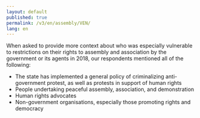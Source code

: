```yaml
---
layout: default
published: true
permalink: /v3/en/assembly/VEN/
lang: en
---
```


When asked to provide more context about who was especially vulnerable to restrictions on their rights to assembly and association by the government or its agents in 2018, our respondents mentioned all of the following:
-	The state has implemented a general policy of criminalizing anti-government protest, as well as protests in support of human rights
-	People undertaking peaceful assembly, association, and demonstration
-	Human rights advocates
-	Non-government organisations, especially those promoting rights and democracy

